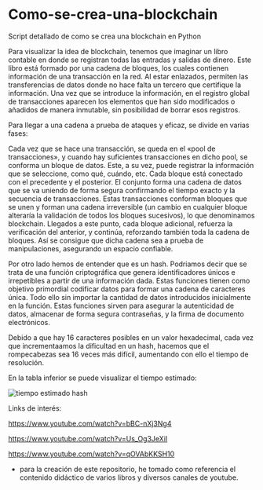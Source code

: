 # Como-se-crea-una-blockchain

Script detallado de como se crea una blockchain en Python 

Para visualizar la idea de blockchain, tenemos que imaginar un libro contable en donde se registran todas las entradas y salidas de dinero. Este libro está formado por una cadena de bloques, los cuales contienen información de una transacción en la red. Al estar enlazados, permiten las transferencias de datos donde no hace falta un tercero que certifique la información. Una vez que se introduce la información, en el registro global de transacciones aparecen los elementos que han sido modificados o añadidos de manera inmutable, sin posibilidad de borrar esos registros.

Para llegar a una cadena a prueba de ataques y eficaz, se divide en varias fases:

Cada vez que se hace una transacción, se queda en el «pool de transacciones», y cuando hay suficientes transacciones en dicho pool, se conforma un bloque de datos. Este, a su vez, puede registrar la información que se seleccione, como qué, cuándo, etc.
Cada bloque está conectado con el precedente y el posterior. El conjunto forma una cadena de datos que se va  uniendo de forma segura confirmando el tiempo exacto y la secuencia de transacciones.
Estas transacciones conforman bloques que se unen y forman una cadena irreversible (un cambio en cualquier bloque alteraría la validación de todos los bloques sucesivos), lo que denominamos blockchain. Llegados a este punto, cada bloque adicional, refuerza la verificación del anterior, y continúa, reforzando también toda la cadena de bloques. Así se consigue que dicha cadena sea a prueba de manipulaciones, asegurando un espacio confiable.

Por otro lado hemos de entender que es un hash. Podriamos decir que se trata de una función criptográfica que genera identificadores únicos e irrepetibles a partir de una información dada. Estas funciones tienen como objetivo primordial codificar datos para formar una cadena de caracteres única. Todo ello sin importar la cantidad de datos introducidos inicialmente en la función. Estas funciones sirven para asegurar la autenticidad de datos, almacenar de forma segura contraseñas, y la firma de documento electrónicos.


Debido a que hay 16 caracteres posibles en un valor hexadecimal, cada vez que incrementaamos la dificultad en un hash, hacemos que el rompecabezas sea 16 veces más 
difícil, aumentando con ello el tiempo de resolución.

En la tabla inferior se puede visualizar el tiempo estimado:


![tiempo estimado hash](https://user-images.githubusercontent.com/113166854/217254862-bb32e671-e86b-45dc-b47f-ce473f26857b.png)



Links de interés:


https://www.youtube.com/watch?v=bBC-nXj3Ng4

https://www.youtube.com/watch?v=Us_Og3JeXiI

https://www.youtube.com/watch?v=qOVAbKKSH10


* para la creación de este repositorio, he tomado como referencia el contenido didáctico de varios libros y diversos canales de youtube.
